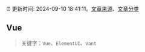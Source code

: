 :alarm_clock: 更新时间: 2024-09-10 18:41:11。[文章来源](/README.md)、[文章分类](/TAGS.md)

## Vue


> 关键字：`Vue`、`ElementUI`、`Vant`



